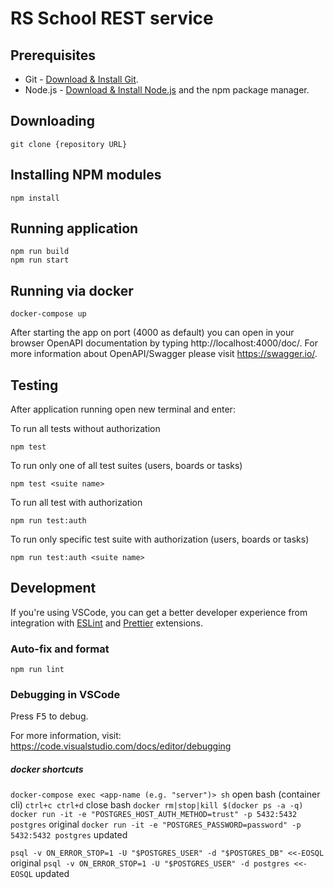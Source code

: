 # RS School REST service

## Prerequisites

- Git - [Download & Install Git](https://git-scm.com/downloads).
- Node.js - [Download & Install Node.js](https://nodejs.org/en/download/) and the npm package manager.

## Downloading

```
git clone {repository URL}
```

## Installing NPM modules

```
npm install
```

## Running application

```
npm run build
npm run start
```

## Running via docker

```
docker-compose up
```

After starting the app on port (4000 as default) you can open
in your browser OpenAPI documentation by typing http://localhost:4000/doc/.
For more information about OpenAPI/Swagger please visit https://swagger.io/.

## Testing

After application running open new terminal and enter:

To run all tests without authorization

```
npm test
```

To run only one of all test suites (users, boards or tasks)

```
npm test <suite name>
```

To run all test with authorization

```
npm run test:auth
```

To run only specific test suite with authorization (users, boards or tasks)

```
npm run test:auth <suite name>
```

## Development

If you're using VSCode, you can get a better developer experience from integration with [ESLint](https://marketplace.visualstudio.com/items?itemName=dbaeumer.vscode-eslint) and [Prettier](https://marketplace.visualstudio.com/items?itemName=esbenp.prettier-vscode) extensions.

### Auto-fix and format

```
npm run lint
```

### Debugging in VSCode

Press <kbd>F5</kbd> to debug.

For more information, visit: https://code.visualstudio.com/docs/editor/debugging

##### docker shortcuts

`docker-compose exec <app-name (e.g. "server")> sh` open bash (container cli)
`ctrl+c ctrl+d` close bash
`docker rm|stop|kill $(docker ps -a -q)`
`docker run -it -e "POSTGRES_HOST_AUTH_METHOD=trust" -p 5432:5432 postgres` original
`docker run -it -e "POSTGRES_PASSWORD=password" -p 5432:5432 postgres` updated

`psql -v ON_ERROR_STOP=1 -U "$POSTGRES_USER" -d "$POSTGRES_DB" <<-EOSQL` original
`psql -v ON_ERROR_STOP=1 -U "$POSTGRES_USER" -d postgres <<-EOSQL` updated
